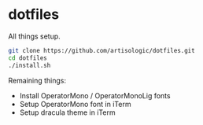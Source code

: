 # dotfiles
All things setup.

```bash
git clone https://github.com/artisologic/dotfiles.git
cd dotfiles
./install.sh
```

Remaining things:

- Install OperatorMono / OperatorMonoLig fonts
- Setup OperatorMono font in iTerm
- Setup dracula theme in iTerm
